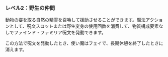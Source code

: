 ### レベル2：野生の仲間

動物の姿を取る自然の精霊を召喚して援助させることができます。魔法アクションとして、呪文スロットまたは野生変身の使用回数を消費して、物質構成要素なしでファインド・ファミリア呪文を発動できます。

この方法で呪文を発動したとき、使い魔はフェイで、長期休憩を終了したときに消えます。
